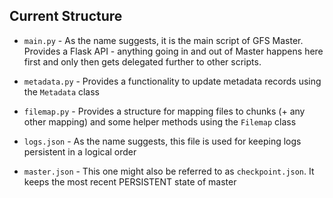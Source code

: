 ## Current Structure

- `main.py` - As the name suggests, it is the main script of GFS Master. Provides a Flask API - anything going in and out of Master happens here first and only then gets delegated further to other scripts.

- `metadata.py` - Provides a functionality to update metadata records using the `Metadata` class

- `filemap.py` - Provides a structure for mapping files to chunks (+ any other mapping) and some helper methods using the `Filemap` class

- `logs.json` - As the name suggests, this file is used for keeping logs persistent in a logical order

- `master.json` - This one might also be referred to as `checkpoint.json`. It keeps the most recent PERSISTENT state of master